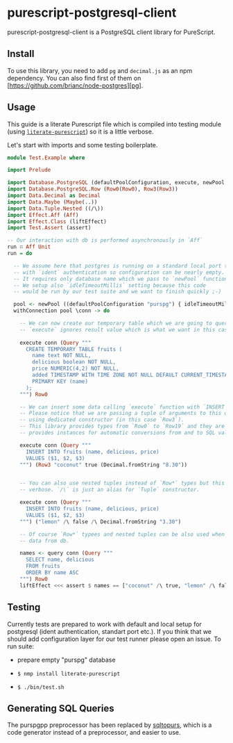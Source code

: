 # purescript-postgresql-client

purescript-postgresql-client is a PostgreSQL client library for PureScript.

## Install

To use this library, you need to add `pg` and `decimal.js` as an npm dependency. You can also
find first of them on [https://github.com/brianc/node-postgres][pg].

## Usage

This guide is a literate Purescript file which is compiled into testing module (using [`literate-purescript`](https://github.com/Thimoteus/literate-purescript)) so it is a little verbose.

Let's start with imports and some testing boilerplate.

``` purescript
module Test.Example where

import Prelude

import Database.PostgreSQL (defaultPoolConfiguration, execute, newPool, query, Query(Query), withConnection)
import Database.PostgreSQL.Row (Row0(Row0), Row3(Row3))
import Data.Decimal as Decimal
import Data.Maybe (Maybe(..))
import Data.Tuple.Nested ((/\))
import Effect.Aff (Aff)
import Effect.Class (liftEffect)
import Test.Assert (assert)

-- Our interaction with db is performed asynchronously in `Aff`
run ∷ Aff Unit
run = do

  -- We assume here that postgres is running on a standard local port together
  -- with `ident` authentication so configuration can be nearly empty.
  -- It requires only database name which we pass to `newPool` function.
  -- We setup also `idleTimeoutMillis` setting because this code
  -- would be run by our test suite and we want to finish quickly ;-)

  pool <- newPool ((defaultPoolConfiguration "purspg") { idleTimeoutMillis = Just 1000 })
  withConnection pool \conn -> do

    -- We can now create our temporary table which we are going to query in this example.
    -- `execute` ignores result value which is what we want in this case.
 
    execute conn (Query """
      CREATE TEMPORARY TABLE fruits (
        name text NOT NULL,
        delicious boolean NOT NULL,
        price NUMERIC(4,2) NOT NULL,
        added TIMESTAMP WITH TIME ZONE NOT NULL DEFAULT CURRENT_TIMESTAMP,
        PRIMARY KEY (name)
      );
    """) Row0

    -- We can insert some data calling `execute` function with `INSERT` statement.
    -- Please notice that we are passing a tuple of arguments to this query
    -- using dedicated constructor (in this case `Row3`).
    -- This library provides types from `Row0` to `Row19` and they are wrappers which
    -- provides instances for automatic conversions from and to SQL values.

    execute conn (Query """
      INSERT INTO fruits (name, delicious, price)
      VALUES ($1, $2, $3)
    """) (Row3 "coconut" true (Decimal.fromString "8.30"))


    -- You can also use nested tuples instead of `Row*` types but this can be a bit more
    -- verbose. `/\` is just an alias for `Tuple` constructor.

    execute conn (Query """
      INSERT INTO fruits (name, delicious, price)
      VALUES ($1, $2, $3)
    """) ("lemon" /\ false /\ Decimal.fromString "3.30")

    -- Of course `Row*` typees and nested tuples can be also used when we are fetching
    -- data from db.

    names <- query conn (Query """
      SELECT name, delicious
      FROM fruits
      ORDER BY name ASC
    """) Row0
    liftEffect <<< assert $ names == ["coconut" /\ true, "lemon" /\ false]

```

## Testing

Currently tests are prepared to work with default and local setup for postgresql (ident authentication, standart port etc.).
If you think that we should add configuration layer for our test runner please open an issue.
To run suite:

  * prepare empty "purspg" database

  * `$ nmp install literate-purescript`

  * `$ ./bin/test.sh`


## Generating SQL Queries

The purspgpp preprocessor has been replaced by [sqltopurs], which is a code
generator instead of a preprocessor, and easier to use.

[sqltopurs]: https://github.com/rightfold/sqltopurs


